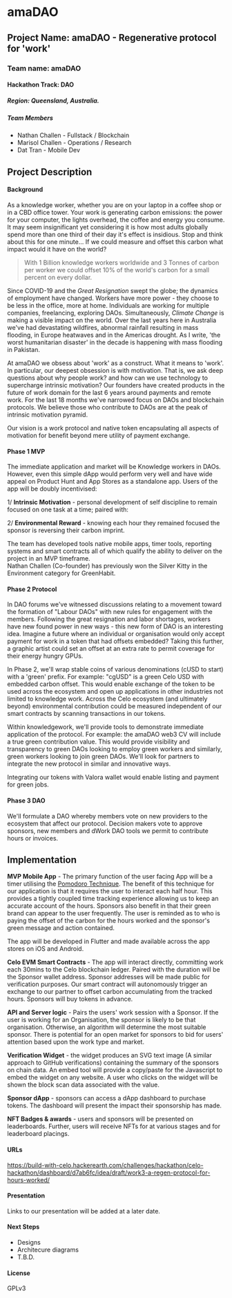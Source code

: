 
# amaDAO


## Project Name: amaDAO - Regenerative protocol for 'work'
### Team name: amaDAO
#### Hackathon Track: DAO

##### Region: Queensland, Australia.

##### Team Members
- Nathan Challen - Fullstack / Blockchain 
- Marisol Challen - Operations / Research
- Dat Tran - Mobile Dev

## Project Description

#### Background

As a knowledge worker, whether you are on your laptop in a coffee shop or in a CBD office tower.  Your work is generating carbon emissions: the power for your computer, the lights overhead, the coffee and energy you consume. It may seem insignificant yet considering it is how most adults globally spend more than one third of their day it's effect is insidious.  Stop and think about this for one minute... If we could measure and offset this carbon what impact would it have on the world?  

> With 1 Billion knowledge workers worldwide and 3 Tonnes of carbon per worker we could offset 10% of the world's carbon for a small percent on every dollar.  

Since COVID-19 and the *Great Resignation* swept the globe; the dynamics of employment have changed.  Workers have more power - they choose to be less in the office, more at home.  Individuals are working for multiple companies, freelancing, exploring DAOs.   Simultaneously, *Climate Change* is making a visible impact on the world.  Over the last years here in Australia we've had devastating wildfires, abnormal rainfall resulting in mass flooding, in Europe heatwaves and in the Americas drought. As I write, 'the worst humanitarian disaster' in the decade is happening with mass flooding in Pakistan.   

At amaDAO we obsess about 'work' as a construct. What it means to 'work'. In particular, our deepest obsession is with motivation.  That is, we ask deep questions about why people work? and how can we use technology to supercharge intrinsic motivation?  Our founders have created products in the future of work domain for the last 6 years around payments and remote work. For the last 18 months we've narrowed focus on DAOs and blockchain protocols.  We believe those who contribute to DAOs are at the peak of intrinsic motivation pyramid.  

Our vision is a work protocol and native token encapsulating all aspects of motivation for benefit beyond mere utility of payment exchange.     

#### Phase 1 MVP

The immediate application and market will be Knowledge workers in DAOs.  However, even this simple dApp would perform very well and have wide appeal on Product Hunt and App Stores as a standalone app.  Users of the app will be doubly incentivised:

1/ **Intrinsic Motivation** - personal development of self discipline to remain focused on one task at a time; paired with:

2/ **Environmental Reward** - knowing each hour they remained focused the sponsor is reversing their carbon imprint.

The team has developed tools native mobile apps, timer tools, reporting systems and smart contracts all of which qualify the ability to deliver on the project in an MVP timeframe.   
Nathan Challen (Co-founder) has previously won the Silver Kitty in the Environment category for GreenHabit.

#### Phase 2 Protocol

In DAO forums we've witnessed discussions relating to a movement toward the formation of "Labour DAOs" with new rules for engagement with the members.  Following the great resignation and labor shortages, workers have new found power in new ways - this new form of DAO is an interesting idea.  Imagine a future where an individual or organisation would only accept payment for work in a token that had offsets embedded?  Taking this further, a graphic artist could set an offset at an extra rate to permit coverage for their energy hungry GPUs.      

In Phase 2, we'll wrap stable coins of various denominations (cUSD to start) with a 'green' prefix.  For example: "cgUSD" is a green Celo USD with embedded carbon offset.  This would enable exchange of the token to be used across the ecosystem and open up applications in other industries not limited to knowledge work. Across the Celo ecosystem (and ultimately beyond) environmental contribution could be measured independent of our smart contracts by scanning transactions in our tokens.

Within knowledgework, we'll provide tools to demonstrate immediate application of the protocol.  For example: the amaDAO web3 CV will include a true green contribution value.  This would provide visibility and transparency to green DAOs looking to employ green workers and similarly, green workers looking to join green DAOs.  We'll look for partners to integrate the new protocol in similar and innovative ways.

Integrating our tokens with Valora wallet would enable listing and payment for green jobs.

#### Phase 3 DAO

We'll formulate a DAO whereby members vote on new providers to the ecosystem that affect our protocol. Decision makers vote to approve sponsors, new members and dWork DAO tools we permit to contribute hours or invoices.


## Implementation

**MVP Mobile App** - The primary function of the user facing App will be a timer utilising the [Pomodoro Technique](https://en.wikipedia.org/wiki/Pomodoro_Technique).  The benefit of this technique for our application is that it requires the user to interact each half hour.  This provides a tightly coupled time tracking experience allowing us to keep an accurate account of the hours.  Sponsors also benefit in that their green brand can appear to the user frequently.  The user is reminded as to who is paying the offset of the carbon for the hours worked and the sponsor's green message and action contained.

The app will be developed in Flutter and made available across the app stores on iOS and Android.

**Celo EVM Smart Contracts** - The app will interact directly, committing work each 30mins to the Celo blockchain ledger.  Paired with the duration will be the Sponsor wallet address.  Sponsor addresses will be made public for verification purposes.  Our smart contract will autonomously trigger an exchange to our partner to offset carbon accumulating from the tracked hours. Sponsors will buy tokens in advance.  

**API and Server logic** - Pairs the users' work session with a Sponsor.  If the user is working for an Organisation, the sponsor is likely to be that organisation. Otherwise, an algorithm will determine the most suitable sponsor.  There is potential for an open market for sponsors to bid for users' attention based upon the work type and market.  

**Verification Widget** - the widget produces an SVG text image (A similar approach to GitHub verifications) containing the summary of the sponsors on chain data.  An embed tool will provide a copy/paste for the Javascript to embed the widget on any website.  A user who clicks on the widget will be shown the block scan data associated with the value.  

**Sponsor dApp** - sponsors can access a dApp dashboard to purchase tokens. The dashboard will present the impact their sponsorship has made.    

**NFT Badges & awards** - users and sponsors will be presented on leaderboards.  Further, users will receive NFTs for at various stages and for leaderboard placings.  



#### URLs

https://build-with-celo.hackerearth.com/challenges/hackathon/celo-hackathon/dashboard/d7ab6fc/idea/draft/work3-a-regen-protocol-for-hours-worked/


#### Presentation
Links to our presentation will be added at a later date.


#### Next Steps
- Designs  
- Architecure diagrams
- T.B.D.


#### License
GPLv3
